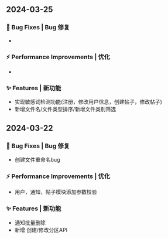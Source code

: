 ## 2024-03-25

### 🐛 Bug Fixes | Bug 修复

*

### ⚡ Performance Improvements | 优化

* 

### ✨ Features | 新功能

* 实现敏感词检测功能(注册，修改用户信息，创建帖子，修改帖子)
* 新增文件名/文件类型排序/新增文件类别筛选

## 2024-03-22

### 🐛 Bug Fixes | Bug 修复

* 创建文件重命名bug

### ⚡ Performance Improvements | 优化

* 用户，通知，帖子模块添加参数校验

### ✨ Features | 新功能

* 通知批量删除
* 新增 创建/修改分区API

